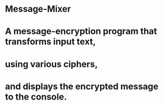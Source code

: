 # Message-Mixer
# A message-encryption program that transforms input text, 
# using various ciphers, 
# and displays the encrypted message to the console. 
